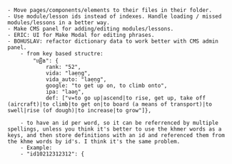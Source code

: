 	- Move pages/components/elements to their files in their folder.
	- Use module/lesson ids instead of indexes. Handle loading / missed modules/lessons in a better way.
	- Make CMS panel for adding/editing modules/lessons.
	- ERIC: UI for Make Modal for editing phrases.
	- BOHUSLAV: refactor dictionary data to work better with CMS admin panel.
		- from key based structre: 
			"ឡើង": {
				rank: "52", 
				vida: "laẹṇg", 
				vida_auto: "laẹṇg",
				google: "to get up on, to climb onto", 
				ipa: "laǝŋ", 
				def: ["v=to go up|ascend|to rise, get up, take off (aircraft)|to climb|to get on|to board (a means of transport)|to swell|rise (of dough)|to increase|to grow"]},
				
		- to have an id per word, so it can be referrenced by multiple spellings, unless you think it's better to use the khmer words as a keys, and then store definitions with an id and referenced them from the khme words by id's. I think it's the same problem.
		- Example:
  		- "id10212312312": {
			